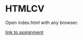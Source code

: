 # HTMLCV

Open index.html with any browser.

[link to assignment](https://roadmap.sh/projects/single-page-cv)
